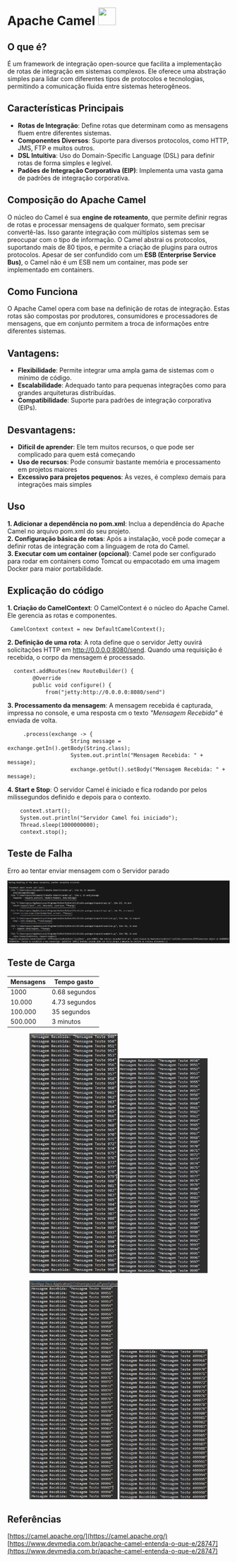 # Apache Camel <img src="https://static-00.iconduck.com/assets.00/apache-camel-icon-2048x2048-63ht0ese.png" width="40" height="40"/>

## O que é?
É um framework de integração open-source que facilita a implementação de rotas de integração em sistemas complexos. Ele oferece uma abstração simples para lidar com diferentes tipos de protocolos e tecnologias, permitindo a comunicação fluida entre sistemas heterogêneos. 

## Características Principais
- **Rotas de Integração**: Define rotas que determinam como as mensagens fluem entre diferentes sistemas.
- **Componentes Diversos**: Suporte para diversos protocolos, como HTTP, JMS, FTP e muitos outros.
- **DSL Intuitiva**: Uso do Domain-Specific Language (DSL) para definir rotas de forma simples e legível.
- **Padões de Integração Corporativa (EIP)**: Implementa uma vasta gama de padrões de integração corporativa.

## Composição do Apache Camel
O núcleo do Camel é sua **engine de roteamento**, que permite definir regras de rotas e processar mensagens de qualquer formato, sem precisar convertê-las. Isso garante integração com múltiplos sistemas sem se preocupar com o tipo de informação. O Camel abstrai os protocolos, suportando mais de 80 tipos, e permite a criação de plugins para outros protocolos.
Apesar de ser confundido com um **ESB (Enterprise Service Bus)**, o Camel não é um ESB nem um container, mas pode ser implementado em containers. 

## Como Funciona
  O Apache Camel opera com base na definição de rotas de integração. Estas rotas são compostas por produtores, consumidores e processadores de mensagens, que em conjunto permitem a troca de informações entre diferentes sistemas. 

## Vantagens: 
- **Flexibilidade**: Permite integrar uma ampla gama de sistemas com o mínimo de código.
- **Escalabilidade**: Adequado tanto para pequenas integrações como para grandes arquiteturas distribuídas.
- **Compatibilidade**: Suporte para padrões de integração corporativa (EIPs).

## Desvantagens:
- **Difícil de aprender**: Ele tem muitos recursos, o que pode ser complicado para quem está começando
- **Uso de recursos**: Pode consumir bastante memória e processamento em projetos maiores
- **Excessivo para projetos pequenos**: Às vezes, é complexo demais para integrações mais simples

## Uso
**1. Adicionar a dependência no pom.xml**: Inclua a dependência do Apache Camel no arquivo pom.xml do seu projeto.  
**2. Configuração básica de rotas**: Após a instalação, você pode começar a definir rotas de integração com a linguagem de rota do Camel.  
**3. Executar com um container (opcional)**: Camel pode ser configurado para rodar em containers como Tomcat ou empacotado em uma imagem Docker para maior portabilidade.  

## Explicação do código 
**1. Criação do CamelContext**: O CamelContext é o núcleo do Apache Camel. Ele gerencia as rotas e componentes. 

     CamelContext context = new DefaultCamelContext();
     
**2. Definição de uma rota**: A rota define que o servidor Jetty ouvirá solicitações HTTP em http://0.0.0.0:8080/send. Quando uma requisição é recebida, o corpo da mensagem é processado.

      context.addRoutes(new RouteBuilder() {
            @Override
            public void configure() {
                from("jetty:http://0.0.0.0:8080/send")
                
**3. Processamento da mensagem**: A mensagem recebida é capturada, impressa no console, e uma resposta cm o texto *"Mensagem Recebida"* é enviada de volta.

         .process(exchange -> {
                        String message = exchange.getIn().getBody(String.class);
                        System.out.println("Mensagem Recebida: " + message);
                        exchange.getOut().setBody("Mensagem Recebida: " + message);
                        
**4. Start e Stop**: O servidor Camel é iniciado e fica rodando por pelos milissegundos definido e depois para o contexto. 

        context.start();
        System.out.println("Servidor Camel foi iniciado");
        Thread.sleep(1000000000);
        context.stop();

## Teste de Falha
Erro ao tentar enviar mensagem com o Servidor parado

![Erro_container](images/erro_container.jpg)

## Teste de Carga

| Mensagens  | Tempo gasto      |
|------------|------------------|
| 1000       | 0.68 segundos    |
| 10.000     | 4.73 segundos    |
| 100.000    | 35 segundos      |
| 500.000    | 3 minutos        |

<p align="center">
  <img src="images/1000_mensagens.jpg" alt="Teste de Carga - 1000 mensagens" width="200"/>
  <img src="images/10000_mensagens.jpg" alt="Teste de Carga - 10.000 mensagens" width="200"/>
</p>
<p align="center">
  <img src="images/100000_mensagens.jpg" alt="Teste de Carga - 100.000 mensagens" width="200"/>
  <img src="images/500000_mensagens.jpg" alt="Teste de Carga - 500.000 mensagens" width="200"/>
</p>

## Referências  
[https://camel.apache.org/](https://camel.apache.org/)  
[https://www.devmedia.com.br/apache-camel-entenda-o-que-e/28747](https://www.devmedia.com.br/apache-camel-entenda-o-que-e/28747)



